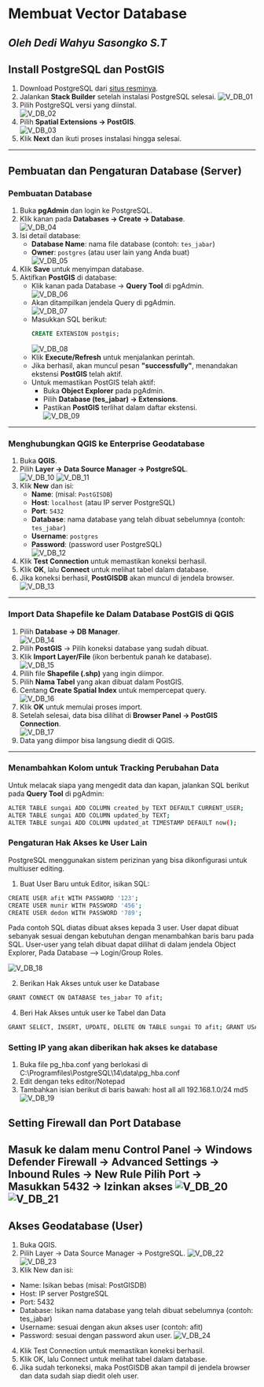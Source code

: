 # Membuat Vector Database
## _Oleh Dedi Wahyu Sasongko S.T_

## Install PostgreSQL dan PostGIS
1. Download PostgreSQL dari [situs resminya](https://www.postgresql.org/download/).
2. Jalankan **Stack Builder** setelah instalasi PostgreSQL selesai.
![V_DB_01](https://github.com/user-attachments/assets/d67b0105-b93d-42ec-b3ac-b4c7afd0e3a5)
4. Pilih PostgreSQL versi yang diinstal.  
![V_DB_02](https://github.com/user-attachments/assets/c0096ab1-1bbd-47e8-a9a3-4c3c0c15cc7d)
5. Pilih **Spatial Extensions → PostGIS**.  
![V_DB_03](https://github.com/user-attachments/assets/498b44d8-9b6c-4d90-86cf-4e36011805d8)
6. Klik **Next** dan ikuti proses instalasi hingga selesai.

---

## Pembuatan dan Pengaturan Database (Server)

### Pembuatan Database
1. Buka **pgAdmin** dan login ke PostgreSQL.
2. Klik kanan pada **Databases → Create → Database**.  
 ![V_DB_04](https://github.com/user-attachments/assets/74e24a70-72fb-43d7-beb6-8abb75af5e10)
3. Isi detail database:
   - **Database Name**: nama file database (contoh: `tes_jabar`)
   - **Owner**: `postgres` (atau user lain yang Anda buat)  
![V_DB_05](https://github.com/user-attachments/assets/7f1586ee-9ec5-46d3-8e43-e08897a5615f)
4. Klik **Save** untuk menyimpan database.
5. Aktifkan **PostGIS** di database:
   - Klik kanan pada Database → **Query Tool** di pgAdmin.  
     ![V_DB_06](https://github.com/user-attachments/assets/23f782a1-7638-445a-aa12-333d9cdba6dd)
   - Akan ditampilkan jendela Query di pgAdmin.  
     ![V_DB_07](https://github.com/user-attachments/assets/f88c7f2b-9e3b-493d-a1fa-dc6c3aaed17f)
   - Masukkan SQL berikut:
     ```sql
     CREATE EXTENSION postgis;
     ```
     ![V_DB_08](https://github.com/user-attachments/assets/c04c9998-c40b-47b9-95af-e5ca47b77711)
   - Klik **Execute/Refresh** untuk menjalankan perintah.
   - Jika berhasil, akan muncul pesan **"successfully"**, menandakan ekstensi **PostGIS** telah aktif.
   - Untuk memastikan PostGIS telah aktif:
     - Buka **Object Explorer** pada pgAdmin.
     - Pilih **Database (tes_jabar) → Extensions**.
     - Pastikan **PostGIS** terlihat dalam daftar ekstensi.  
       ![V_DB_09](https://github.com/user-attachments/assets/b670db61-c695-4939-9f67-cda13759f5bd)
---

### Menghubungkan QGIS ke Enterprise Geodatabase
1. Buka **QGIS**.
2. Pilih **Layer → Data Source Manager → PostgreSQL**.  
   ![V_DB_10](https://github.com/user-attachments/assets/47751f71-759f-4e05-b8aa-dc6584a3a162)
   ![V_DB_11](https://github.com/user-attachments/assets/1f05aad7-8697-4dc1-98cf-54ad7d3223c5)
3. Klik **New** dan isi:
   - **Name**: (misal: `PostGISDB`)
   - **Host**: `localhost` (atau IP server PostgreSQL)
   - **Port**: `5432`
   - **Database**: nama database yang telah dibuat sebelumnya (contoh: `tes_jabar`)
   - **Username**: `postgres`
   - **Password**: (password user PostgreSQL)  
   ![V_DB_12](https://github.com/user-attachments/assets/388ede35-c2df-409d-aaf1-55c98b4c6fbd)
4. Klik **Test Connection** untuk memastikan koneksi berhasil.
5. Klik **OK**, lalu **Connect** untuk melihat tabel dalam database.
6. Jika koneksi berhasil, **PostGISDB** akan muncul di jendela browser.  
   ![V_DB_13](https://github.com/user-attachments/assets/577e6600-6abd-4e6e-8fb0-f7dae01b88ad)

---

### Import Data Shapefile ke Dalam Database PostGIS di QGIS
1. Pilih **Database → DB Manager**.  
   ![V_DB_14](https://github.com/user-attachments/assets/df2fbbdf-e2ec-4734-b60f-bad213c924be)
2. Pilih **PostGIS** → Pilih koneksi database yang sudah dibuat.
3. Klik **Import Layer/File** (ikon berbentuk panah ke database).  
   ![V_DB_15](https://github.com/user-attachments/assets/b83dd11f-f5e2-4332-8136-f26a4006bc26)
4. Pilih file **Shapefile (.shp)** yang ingin diimpor.
5. Pilih **Nama Tabel** yang akan dibuat dalam PostGIS.
6. Centang **Create Spatial Index** untuk mempercepat query.  
   ![V_DB_16](https://github.com/user-attachments/assets/d61c346a-3294-4617-994a-b94f5f7c3faf)
7. Klik **OK** untuk memulai proses import.
8. Setelah selesai, data bisa dilihat di **Browser Panel → PostGIS Connection**.  
   ![V_DB_17](https://github.com/user-attachments/assets/bfedd10b-314c-4d46-b813-f5f851ca0728)
9. Data yang diimpor bisa langsung diedit di QGIS.

---

### Menambahkan Kolom untuk Tracking Perubahan Data
Untuk melacak siapa yang mengedit data dan kapan, jalankan SQL berikut pada **Query Tool** di pgAdmin:
```sh
ALTER TABLE sungai ADD COLUMN created_by TEXT DEFAULT CURRENT_USER;
ALTER TABLE sungai ADD COLUMN updated_by TEXT;
ALTER TABLE sungai ADD COLUMN updated_at TIMESTAMP DEFAULT now();
```
### Pengaturan Hak Akses ke User Lain
PostgreSQL menggunakan sistem perizinan yang bisa dikonfigurasi untuk multiuser editing.
1. Buat User Baru untuk Editor, isikan SQL:
```sh
CREATE USER afit WITH PASSWORD '123'; 
CREATE USER munir WITH PASSWORD '456';
CREATE USER dedon WITH PASSWORD '789';
```
Pada contoh SQL diatas dibuat akses kepada 3 user. User dapat dibuat sebanyak sesuai dengan kebutuhan dengan menambahkan baris baru pada SQL.
User-user yang telah dibuat dapat dilihat di dalam jendela Object Explorer, Pada Database --> Login/Group Roles.

![V_DB_18](https://github.com/user-attachments/assets/2658fae6-4b5e-48eb-b15b-289415d65728)

2. Berikan Hak Akses untuk user ke Database
```sh
GRANT CONNECT ON DATABASE tes_jabar TO afit;
```
4. Beri Hak Akses untuk user ke Tabel dan Data
```sh
GRANT SELECT, INSERT, UPDATE, DELETE ON TABLE sungai TO afit; GRANT USAGE, SELECT ON ALL SEQUENCES IN SCHEMA public TO afit;
```

### Setting IP yang akan diberikan hak akses ke database
1. Buka file pg_hba.conf yang berlokasi di C:\Programfiles\PostgreSQL\14\data\pg_hba.conf
2. Edit dengan teks editor/Notepad
3. Tambahkan isian berikut di baris bawah:
host all all 192.168.1.0/24 md5
![V_DB_19](https://github.com/user-attachments/assets/38a8ee70-e622-441a-8d35-f5d4bca9d922)


## Setting Firewall dan Port Database
Masuk ke dalam menu Control Panel → Windows Defender Firewall → Advanced Settings → Inbound Rules → New Rule Pilih Port → Masukkan 5432 → Izinkan akses
![V_DB_20](https://github.com/user-attachments/assets/924a1376-6f0d-4828-940e-521f58fc7de3)
![V_DB_21](https://github.com/user-attachments/assets/c5b06252-59df-4b44-b894-3df6d377b0ee)
---
## Akses Geodatabase (User)
1. Buka QGIS.
2. Pilih Layer → Data Source Manager → PostgreSQL.
![V_DB_22](https://github.com/user-attachments/assets/96655ca5-61ba-410b-83fc-21c060101cb3)
![V_DB_23](https://github.com/user-attachments/assets/4762fc4d-3c03-4987-9829-a427a4782c46)
3. Klik New dan isi:
- Name: Isikan bebas (misal: PostGISDB)
- Host: IP server PostgreSQL
- Port: 5432
- Database: Isikan nama database yang telah dibuat sebelumnya (contoh: tes_jabar)
- Username: sesuai dengan akun akses user (contoh: afit)
- Password: sesuai dengan password akun user.
![V_DB_24](https://github.com/user-attachments/assets/7fc828be-24ef-46b0-a9cb-ee21e242a6fa)
4. Klik Test Connection untuk memastikan koneksi berhasil.
5. Klik OK, lalu Connect untuk melihat tabel dalam database.
6. Jika sudah terkoneksi, maka PostGISDB akan tampil di jendela browser dan data sudah siap diedit oleh user.

